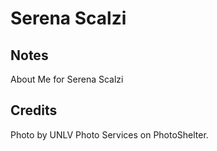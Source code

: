 # Serena Scalzi

## Notes
About Me for Serena Scalzi

## Credits
Photo by UNLV Photo Services on PhotoShelter.